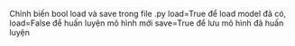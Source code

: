 Chỉnh biến bool load và save trong file .py
load=True để load model đã có, load=False để huấn luyện mô hình mới
save=True để lưu mô hình đã huấn luyện

